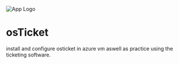 ![App Logo](https://www.opensourcecms.com/wp-content/uploads/osTicket-logo.png)
# osTicket
install and configure osticket in azure vm aswell as practice using the ticketing software.
